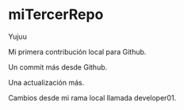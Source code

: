 # miTercerRepo
Yujuu

Mi primera contribución local para Github.

Un commit más desde Github.

Una actualización más.

Cambios desde mi rama local llamada developer01.